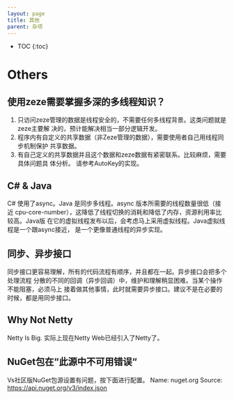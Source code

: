 ```yaml
---
layout: page
title: 其他
parent: 杂项
---
```


* TOC
{:toc}


# Others

## 使用zeze需要掌握多深的多线程知识？
1.	只访问zeze管理的数据是线程安全的，不需要任何多线程背景。这类问题就是zeze主要解
      决的，预计能解决相当一部分逻辑开发。
2.	程序内有自定义的共享数据（非Zeze管理的数据），需要使用者自己用线程同步机制保护
      共享数据。
3.	有自己定义的共享数据并且这个数据和zeze数据有紧密联系。比较麻烦，需要具体问题具
      体分析。 请参考AutoKey的实现。

## C# & Java
C# 使用了async。Java 是同步多线程。async 版本所需要的线程数量很低（接近
cpu-core-number），这降低了线程切换的消耗和降低了内存，资源利用率比较高。Java版
在它的虚拟线程发布以后，会考虑马上采用虚拟线程。Java虚拟线程是一个跟async接近，
是一个更像普通线程的异步实现。

## 同步、异步接口
同步接口更容易理解，所有的代码流程有顺序，并且都在一起。异步接口会把多个处理流程
分散的不同的回调（异步回调）中，维护和理解稍显困难。当某个操作不能阻塞，必须马上
接着做其他事情，此时就需要异步接口。建议不是在必要的时候，都是用同步接口。

## Why Not Netty
Netty Is Big.
实际上现在Netty Web已经引入了Netty了。

## NuGet包在“此源中不可用错误“
Vs社区版NuGet包源设置有问题，按下面进行配置。
Name: nuget.org
Source: https://api.nuget.org/v3/index.json
